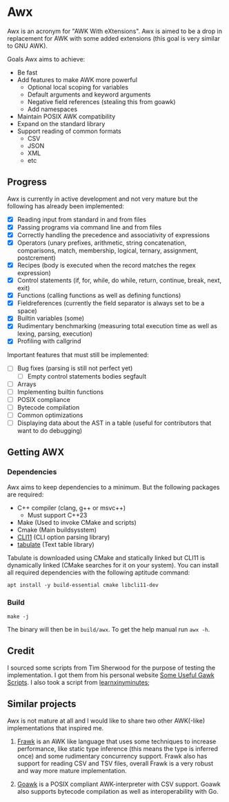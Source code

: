 # Awx
Awx is an acronym for "AWK With eXtensions".
Awx is aimed to be a drop in replacement for AWK with some added extensions (this goal is very similar to GNU AWK).

Goals Awx aims to achieve:

- Be fast
- Add features to make AWK more powerful
  - Optional local scoping for variables
  - Default arguments and keyword arguments
  - Negative field references (stealing this from goawk)
  - Add namespaces
- Maintain POSIX AWK compatibility
- Expand on the standard library
- Support reading of common formats
  - CSV
  - JSON
  - XML
  - etc

## Progress
Awx is currently in active development and not very mature but the following has already been implemented:

- [x] Reading input from standard in and from files
- [x] Passing programs via command line and from files
- [x] Correctly handling the precedence and associativity of expressions
- [x] Operators (unary prefixes, arithmetic, string concatenation, comparisons, match, membership, logical, ternary, assignment, postcrement)
- [x] Recipes (body is executed when the record matches the regex expression)
- [x] Control statements (if, for, while, do while, return, continue, break, next, exit)
- [x] Functions (calling functions as well as defining functions)
- [x] Fieldreferences (currently the field separator is always set to be a space)
- [x] Builtin variables (some)
- [x] Rudimentary benchmarking (measuring total execution time as well as lexing, parsing, execution)
- [x] Profiling with callgrind

Important features that must still be implemented:

- [ ] Bug fixes (parsing is still not perfect yet)
  - [ ] Empty control statements bodies segfault
- [ ] Arrays
- [ ] Implementing builtin functions
- [ ] POSIX compliance
- [ ] Bytecode compilation
- [ ] Common optimizations
- [ ] Displaying data about the AST in a table (useful for contributors that want to do debugging)

## Getting AWX
### Dependencies
Awx aims to keep dependencies to a minimum.
But the following packages are required:

- C++ compiler (clang, g++ or msvc++)
  - Must support C++23
- Make (Used to invoke CMake and scripts)
- Cmake  (Main buildsysstem)
- [CLI11](https://github.com/CLIUtils/CLI11) (CLI option parsing library)
- [tabulate](https://github.com/p-ranav/tabulate) (Text table library)

Tabulate is downloaded using CMake and statically linked but CLI11 is dynamically linked (CMake searches for it on your system).
You can install all required dependencies with the following aptitude command:

```shell
apt install -y build-essential cmake libcli11-dev
```

### Build
```shell
make -j
```

The binary will then be in `build/awx`.
To get the help manual run `awx -h`.

## Credit
I sourced some scripts from Tim Sherwood for the purpose of testing the implementation.
I got them from his personal website [Some Useful Gawk Scripts](https://sites.cs.ucsb.edu/~sherwood/awk/).
I also took a script from [learnxinyminutes](https://learnxinyminutes.com/docs/awk/);

## Similar projects
Awx is not mature at all and I would like to share two other AWK(-like) implementations that inspired me.

1. [Frawk](https://github.com/ezrosent/frawk) is an AWK like language that uses some techniques to increase performance, like static type inference (this means the type is inferred once) and some rudimentary concurrency support.
Frawk also has support for reading CSV and TSV files, overall Frawk is a very robust and way more mature implementation.

2. [Goawk](https://github.com/benhoyt/goawk) is a POSIX compliant AWK-interpreter with CSV support.
Goawk also supports bytecode compilation as well as interoperability with Go.

